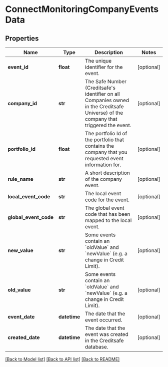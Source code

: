 # ConnectMonitoringCompanyEventsData

## Properties
Name | Type | Description | Notes
------------ | ------------- | ------------- | -------------
**event_id** | **float** | The unique identifier for the event. | [optional] 
**company_id** | **str** | The Safe Number (Creditsafe&#x27;s identifier on all Companies owned in the Creditsafe Universe) of the company that triggered the event. | [optional] 
**portfolio_id** | **float** | The portfolio Id of the portfolio that contains the company that you requested event information for. | [optional] 
**rule_name** | **str** | A short description of the company event. | [optional] 
**local_event_code** | **str** | The local event code for the event. | [optional] 
**global_event_code** | **str** | The global event code that has been mapped to the local event. | [optional] 
**new_value** | **str** | Some events contain an &#x60;oldValue&#x60; and &#x60;newValue&#x60; (e.g. a change in Credit Limit). | [optional] 
**old_value** | **str** | Some events contain an &#x60;oldValue&#x60; and &#x60;newValue&#x60; (e.g. a change in Credit Limit). | [optional] 
**event_date** | **datetime** | The date that the event occurred. | [optional] 
**created_date** | **datetime** | The date that the event was created in the Creditsafe database. | [optional] 

[[Back to Model list]](../README.md#documentation-for-models) [[Back to API list]](../README.md#documentation-for-api-endpoints) [[Back to README]](../README.md)

